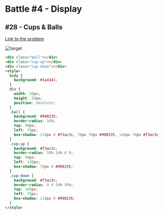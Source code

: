 # Battle #4 - Display

## #28 - Cups & Balls

[Link to the problem](https://cssbattle.dev/play/28)

![target](https://cssbattle.dev/targets/28.png)


```html
<div class="ball"></div>
<div class="cup-up"></div>
<div class="cup-down"></div>
<style>
  body {
    background: #1a4341;
  }
  div {
    width: 50px;
    height: 50px;
    position: absolute;
  }
  .ball {
    background: #998235;
    border-radius: 50%;
    top: 90px;
    left: 70px;
    box-shadow: 210px 0 #f3ac3c, 70px 70px #998235, 140px 70px #f3ac3c;
  }
  .cup-up {
    background: #f3ac3c;
    border-radius: 50% 50% 0 0;
    top: 90px;
    left: 140px;
    box-shadow: 70px 0 #998235;
  }
  .cup-down {
    background: #f3ac3c;
    border-radius: 0 0 50% 50%;
    top: 160px;
    left: 70px;
    box-shadow: 210px 0 #998235;
  }
</style>
```
